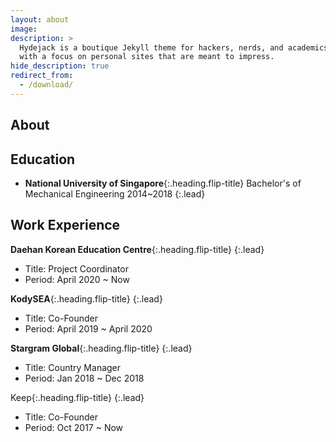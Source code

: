 ```yaml
---
layout: about
image:
description: >
  Hydejack is a boutique Jekyll theme for hackers, nerds, and academics,
  with a focus on personal sites that are meant to impress.
hide_description: true
redirect_from:
  - /download/
---
```


## About
<!--author-->

## Education
* **National University of Singapore**{:.heading.flip-title} Bachelor's of Mechanical Engineering 2014~2018
{:.lead}


## Work Experience
**Daehan Korean Education Centre**{:.heading.flip-title}
{:.lead}
* Title: Project Coordinator
* Period: April 2020 ~ Now

**KodySEA**{:.heading.flip-title}
{:.lead}
* Title: Co-Founder
* Period: April 2019 ~ April 2020

**Stargram Global**{:.heading.flip-title}
{:.lead}
* Title: Country Manager
* Period: Jan 2018 ~ Dec 2018

Keep{:.heading.flip-title}
{:.lead}
* Title: Co-Founder
* Period: Oct 2017 ~ Now